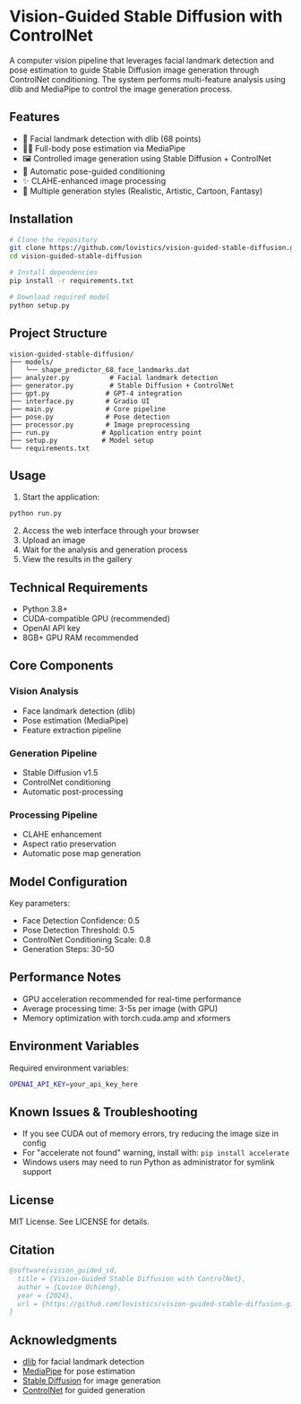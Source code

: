 # Vision-Guided Stable Diffusion with ControlNet

A computer vision pipeline that leverages facial landmark detection and pose estimation to guide Stable Diffusion image generation through ControlNet conditioning. The system performs multi-feature analysis using dlib and MediaPipe to control the image generation process.

## Features

- 🎯 Facial landmark detection with dlib (68 points)
- 🏃‍♂️ Full-body pose estimation via MediaPipe
- 🖼️ Controlled image generation using Stable Diffusion + ControlNet
- 🔄 Automatic pose-guided conditioning
- ✨ CLAHE-enhanced image processing
- 🎨 Multiple generation styles (Realistic, Artistic, Cartoon, Fantasy)

## Installation

```bash
# Clone the repository
git clone https://github.com/lovistics/vision-guided-stable-diffusion.git
cd vision-guided-stable-diffusion

# Install dependencies
pip install -r requirements.txt

# Download required model
python setup.py
```

## Project Structure
```
vision-guided-stable-diffusion/
├── models/
│   └── shape_predictor_68_face_landmarks.dat
├── analyzer.py          # Facial landmark detection
├── generator.py         # Stable Diffusion + ControlNet
├── gpt.py              # GPT-4 integration
├── interface.py        # Gradio UI
├── main.py             # Core pipeline
├── pose.py             # Pose detection
├── processor.py        # Image preprocessing
├── run.py             # Application entry point
├── setup.py           # Model setup
└── requirements.txt
```

## Usage

1. Start the application:
```bash
python run.py
```

2. Access the web interface through your browser
3. Upload an image
4. Wait for the analysis and generation process
5. View the results in the gallery

## Technical Requirements

- Python 3.8+
- CUDA-compatible GPU (recommended)
- OpenAI API key
- 8GB+ GPU RAM recommended

## Core Components

### Vision Analysis
- Face landmark detection (dlib)
- Pose estimation (MediaPipe)
- Feature extraction pipeline

### Generation Pipeline
- Stable Diffusion v1.5
- ControlNet conditioning
- Automatic post-processing

### Processing Pipeline
- CLAHE enhancement
- Aspect ratio preservation
- Automatic pose map generation

## Model Configuration

Key parameters:
- Face Detection Confidence: 0.5
- Pose Detection Threshold: 0.5
- ControlNet Conditioning Scale: 0.8
- Generation Steps: 30-50

## Performance Notes

- GPU acceleration recommended for real-time performance
- Average processing time: 3-5s per image (with GPU)
- Memory optimization with torch.cuda.amp and xformers

## Environment Variables

Required environment variables:
```bash
OPENAI_API_KEY=your_api_key_here
```

## Known Issues & Troubleshooting

- If you see CUDA out of memory errors, try reducing the image size in config
- For "accelerate not found" warning, install with: `pip install accelerate`
- Windows users may need to run Python as administrator for symlink support

## License

MIT License. See LICENSE for details.

## Citation

```bibtex
@software{vision_guided_sd,
  title = {Vision-Guided Stable Diffusion with ControlNet},
  author = {Lovice Ochieng},
  year = {2024},
  url = {https://github.com/lovistics/vision-guided-stable-diffusion.git}
}
```

## Acknowledgments

- [dlib](http://dlib.net/) for facial landmark detection
- [MediaPipe](https://mediapipe.dev/) for pose estimation
- [Stable Diffusion](https://stability.ai/) for image generation
- [ControlNet](https://github.com/lllyasviel/ControlNet) for guided generation
